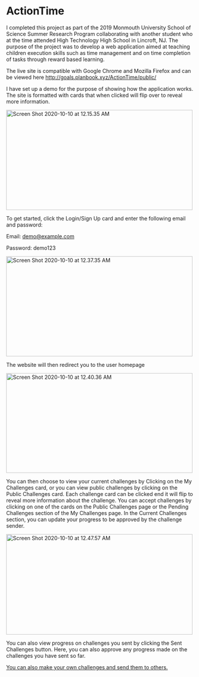 # ActionTime
I completed this project as part of the 2019 Monmouth University School of Science Summer Research Program collaborating with another student who at the time attended High Technology High School in Lincroft, NJ. The purpose of the project was to develop a web application aimed at teaching children execution skills such as time management and on time completion of tasks through reward based learning.

The live site is compatible with Google Chrome and Mozilla Firefox and can be viewed here http://goals.planbook.xyz/ActionTime/public/

I have set up a demo for the purpose of showing how the application works. The site is formatted with cards that when clicked will flip over to reveal more information.

<a data-flickr-embed="true" href="https://www.flickr.com/photos/190561300@N03/50443315626/in/dateposted-public/" title="Screen Shot 2020-10-10 at 12.15.35 AM"><img src="https://live.staticflickr.com/65535/50443315626_cc7eb3a06d.jpg" width="500" height="268" alt="Screen Shot 2020-10-10 at 12.15.35 AM"></a>

To get started, click the Login/Sign Up card and enter the following email and password:

Email: demo@example.com

Password: demo123

<a data-flickr-embed="true" href="https://www.flickr.com/photos/190561300@N03/50443514722/in/dateposted-public/" title="Screen Shot 2020-10-10 at 12.37.35 AM"><img src="https://live.staticflickr.com/65535/50443514722_a469ecdfac.jpg" width="500" height="268" alt="Screen Shot 2020-10-10 at 12.37.35 AM"></a>

The website will then redirect you to the user homepage

<a data-flickr-embed="true" href="https://www.flickr.com/photos/190561300@N03/50443345261/in/dateposted-public/" title="Screen Shot 2020-10-10 at 12.40.36 AM"><img src="https://live.staticflickr.com/65535/50443345261_e401aab362.jpg" width="500" height="267" alt="Screen Shot 2020-10-10 at 12.40.36 AM"></a>

You can then choose to view your current challenges by Clicking on the My Challenges card, or you can view public challenges by clicking on the Public Challenges card. Each challenge card can be clicked end it will flip to reveal more information about the challenge. You can accept challenges by clicking on one of the cards on the Public Challenges page or the Pending Challenges section of the My Challenges page. In the Current Challenges section, you can update your progress to be approved by the challenge sender.

<a data-flickr-embed="true" href="https://www.flickr.com/photos/190561300@N03/50442671793/in/dateposted-public/" title="Screen Shot 2020-10-10 at 12.47.57 AM"><img src="https://live.staticflickr.com/65535/50442671793_808d4202b0.jpg" width="500" height="269" alt="Screen Shot 2020-10-10 at 12.47.57 AM"></a>

You can also view progress on challenges you sent by clicking the Sent Challenges button. Here, you can also approve any progress made on the challenges you have sent so far.

<a data-flickr-embed="true" href="https://www.flickr.com/photos/190561300@N03/50443582232/in/dateposted-public/" title="Screen Shot 2020-10-10 at 12.59.49 AM">

You can also make your own challenges and send them to others.
